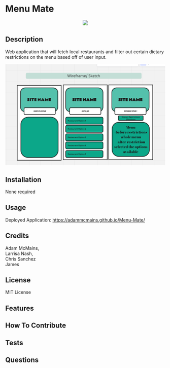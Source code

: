 # Menu Mate

<p align="center">
    <img src="https://img.shields.io/badge/-Javascript-pink" >
</p>

## Description
 Web application that will fetch local restaurants and filter out certain dietary restrictions on the menu based off of user input.

 ![Alt text](image.png)
 
## Installation
None required 
## Usage
Deployed Application: https://adammcmains.github.io/Menu-Mate/
## Credits
Adam McMains,  
Larrisa Nash,  
Chris Sanchez  
James   
## License
MIT License
## Features 
## How To Contribute
## Tests
## Questions
